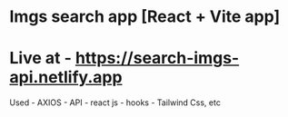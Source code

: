# Imgs search app [React + Vite app]

# Live at - https://search-imgs-api.netlify.app

Used
    - AXIOS
    - API
    - react js
    - hooks 
    - Tailwind Css, etc
    

